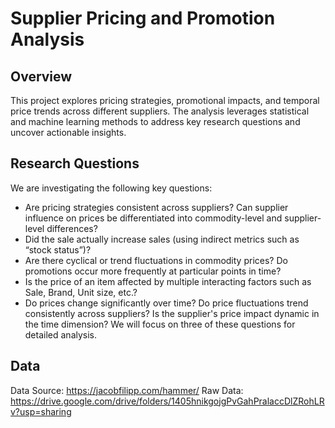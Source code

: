 # Supplier Pricing and Promotion Analysis

## Overview

This project explores pricing strategies, promotional impacts, and temporal price trends across different suppliers. The analysis leverages statistical and machine learning methods to address key research questions and uncover actionable insights.

## Research Questions

We are investigating the following key questions:

- Are pricing strategies consistent across suppliers? Can supplier influence on prices be differentiated into commodity-level and supplier-level differences?
- Did the sale actually increase sales (using indirect metrics such as “stock status”)?
- Are there cyclical or trend fluctuations in commodity prices? Do promotions occur more frequently at particular points in time?
- Is the price of an item affected by multiple interacting factors such as Sale, Brand, Unit size, etc.?
- Do prices change significantly over time? Do price fluctuations trend consistently across suppliers? Is the supplier's price impact dynamic in the time dimension?
We will focus on three of these questions for detailed analysis.

## Data

Data Source: https://jacobfilipp.com/hammer/
Raw Data: https://drive.google.com/drive/folders/1405hnikgojgPvGahPralaccDlZRohLRv?usp=sharing
